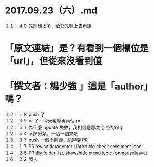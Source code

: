 # 2017.09.23（六）.md

１１：４０ 先別想太多，全部先套上去再說  
# 「原文連結」是？有看到一個欄位是「url」，但從來沒看到值
# 「撰文者：楊少強 」這是「author」嗎？
１２：１８ push 了  
１２：３９ pr 了，今天希望再兩個 pr  
１２：５１ 為什麼 update 失敗，我相信是那次 {} 空的req  
１２：５４ 不好分類，一個一個來吧  
１３：３７ push 一個小東西，記得要 PR  
１４：１７ PR  revise datacenter ListArticle check sentiment icon   
１４：２６ PR diy folder list, show/hide menu logic (onmouseleave)  
１６：０２ 閃人  
